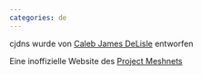 ```yaml
---
categories: de
---
```


cjdns wurde von [Caleb James DeLisle](https://github.com/cjdelisle) entworfen

Eine inoffizielle Website des [Project Meshnets](https://projectmeshnet.org/)
